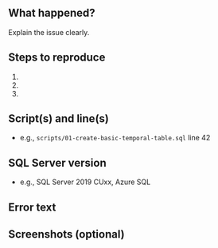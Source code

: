 ﻿---
name: Bug report
about: Something broke while running scripts or labs
labels: bug
---

## What happened?
Explain the issue clearly.

## Steps to reproduce
1. 
2. 
3. 

## Script(s) and line(s)
- e.g., `scripts/01-create-basic-temporal-table.sql` line 42

## SQL Server version
- e.g., SQL Server 2019 CUxx, Azure SQL

## Error text

## Screenshots (optional)
